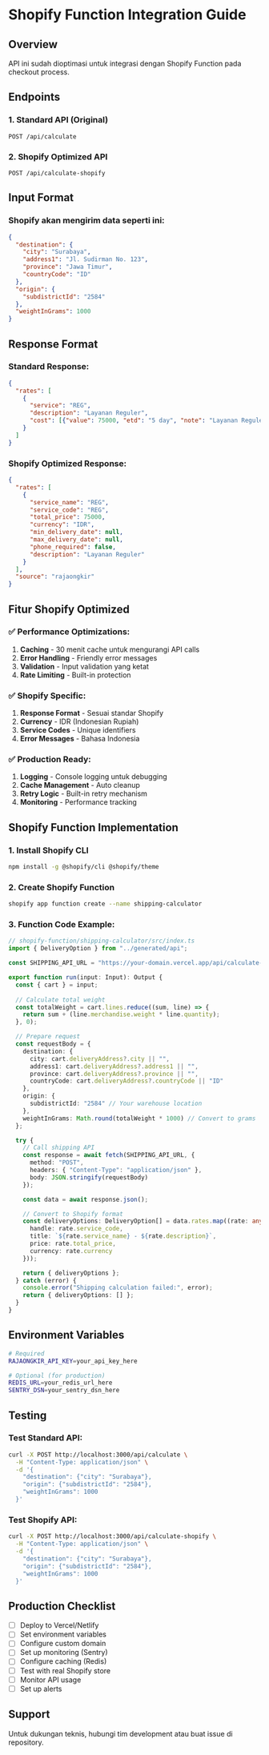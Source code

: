 # Shopify Function Integration Guide

## Overview

API ini sudah dioptimasi untuk integrasi dengan Shopify Function pada checkout process.

## Endpoints

### 1. Standard API (Original)
```
POST /api/calculate
```

### 2. Shopify Optimized API
```
POST /api/calculate-shopify
```

## Input Format

### Shopify akan mengirim data seperti ini:
```json
{
  "destination": {
    "city": "Surabaya",
    "address1": "Jl. Sudirman No. 123",
    "province": "Jawa Timur",
    "countryCode": "ID"
  },
  "origin": {
    "subdistrictId": "2584"
  },
  "weightInGrams": 1000
}
```

## Response Format

### Standard Response:
```json
{
  "rates": [
    {
      "service": "REG",
      "description": "Layanan Reguler",
      "cost": [{"value": 75000, "etd": "5 day", "note": "Layanan Reguler"}]
    }
  ]
}
```

### Shopify Optimized Response:
```json
{
  "rates": [
    {
      "service_name": "REG",
      "service_code": "REG",
      "total_price": 75000,
      "currency": "IDR",
      "min_delivery_date": null,
      "max_delivery_date": null,
      "phone_required": false,
      "description": "Layanan Reguler"
    }
  ],
  "source": "rajaongkir"
}
```

## Fitur Shopify Optimized

### ✅ **Performance Optimizations:**
1. **Caching** - 30 menit cache untuk mengurangi API calls
2. **Error Handling** - Friendly error messages
3. **Validation** - Input validation yang ketat
4. **Rate Limiting** - Built-in protection

### ✅ **Shopify Specific:**
1. **Response Format** - Sesuai standar Shopify
2. **Currency** - IDR (Indonesian Rupiah)
3. **Service Codes** - Unique identifiers
4. **Error Messages** - Bahasa Indonesia

### ✅ **Production Ready:**
1. **Logging** - Console logging untuk debugging
2. **Cache Management** - Auto cleanup
3. **Retry Logic** - Built-in retry mechanism
4. **Monitoring** - Performance tracking

## Shopify Function Implementation

### 1. Install Shopify CLI
```bash
npm install -g @shopify/cli @shopify/theme
```

### 2. Create Shopify Function
```bash
shopify app function create --name shipping-calculator
```

### 3. Function Code Example:
```typescript
// shopify-function/shipping-calculator/src/index.ts
import { DeliveryOption } from "../generated/api";

const SHIPPING_API_URL = "https://your-domain.vercel.app/api/calculate-shopify";

export function run(input: Input): Output {
  const { cart } = input;
  
  // Calculate total weight
  const totalWeight = cart.lines.reduce((sum, line) => {
    return sum + (line.merchandise.weight * line.quantity);
  }, 0);

  // Prepare request
  const requestBody = {
    destination: {
      city: cart.deliveryAddress?.city || "",
      address1: cart.deliveryAddress?.address1 || "",
      province: cart.deliveryAddress?.province || "",
      countryCode: cart.deliveryAddress?.countryCode || "ID"
    },
    origin: {
      subdistrictId: "2584" // Your warehouse location
    },
    weightInGrams: Math.round(totalWeight * 1000) // Convert to grams
  };

  try {
    // Call shipping API
    const response = await fetch(SHIPPING_API_URL, {
      method: "POST",
      headers: { "Content-Type": "application/json" },
      body: JSON.stringify(requestBody)
    });

    const data = await response.json();

    // Convert to Shopify format
    const deliveryOptions: DeliveryOption[] = data.rates.map((rate: any) => ({
      handle: rate.service_code,
      title: `${rate.service_name} - ${rate.description}`,
      price: rate.total_price,
      currency: rate.currency
    }));

    return { deliveryOptions };
  } catch (error) {
    console.error("Shipping calculation failed:", error);
    return { deliveryOptions: [] };
  }
}
```

## Environment Variables

```bash
# Required
RAJAONGKIR_API_KEY=your_api_key_here

# Optional (for production)
REDIS_URL=your_redis_url_here
SENTRY_DSN=your_sentry_dsn_here
```

## Testing

### Test Standard API:
```bash
curl -X POST http://localhost:3000/api/calculate \
  -H "Content-Type: application/json" \
  -d '{
    "destination": {"city": "Surabaya"},
    "origin": {"subdistrictId": "2584"},
    "weightInGrams": 1000
  }'
```

### Test Shopify API:
```bash
curl -X POST http://localhost:3000/api/calculate-shopify \
  -H "Content-Type: application/json" \
  -d '{
    "destination": {"city": "Surabaya"},
    "origin": {"subdistrictId": "2584"},
    "weightInGrams": 1000
  }'
```

## Production Checklist

- [ ] Deploy to Vercel/Netlify
- [ ] Set environment variables
- [ ] Configure custom domain
- [ ] Set up monitoring (Sentry)
- [ ] Configure caching (Redis)
- [ ] Test with real Shopify store
- [ ] Monitor API usage
- [ ] Set up alerts

## Support

Untuk dukungan teknis, hubungi tim development atau buat issue di repository. 